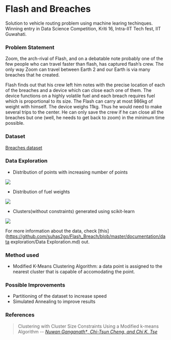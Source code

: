 
# Flash and Breaches
Solution to vehicle routing problem using machine learing techinques. Winning entry in Data Science Competition, Kriti 16, Intra-IIT Tech fest, IIT Guwahati.

### Problem Statement
Zoom, the arch-rival of Flash, and on a debatable note probably one of the few people who can travel faster than flash, has captured flash’s crew. The only way Zoom can travel between Earth 2 and our Earth is via many breaches that he created.

Flash finds out that his crew left him notes with the precise location of each of the breaches and a device which can close each one of them. The device functions on a highly volatile fuel and each breach requires fuel which is proportional to its size. The Flash can carry at most 986kg of weight with himself. The device weighs 11kg. Thus he would need to make several trips to the center. He can only save the crew if he can close all the breaches but one (well, he needs to get back to zoom) in the minimum time possible.

### Dataset 
[Breaches dataset](https://github.com/suhas2go/Flash_Breach/blob/master/data/Breach.csv)
### Data Exploration
* Distribution of points with increasing number of points

![](https://github.com/suhas2go/Flash_Breach/blob/master/res/img1.png)

* Distribution of fuel weights

![](https://github.com/suhas2go/Flash_Breach/blob/master/res/img2.png)

* Clusters(without constraints) generated using scikit-learn

![](https://github.com/suhas2go/Flash_Breach/blob/master/res/img3.png)

For more information about the data, check [this](https://github.com/suhas2go/Flash_Breach/blob/master/documentation/data exploration/Data Exploration.md) out.


### Method used
 * Modified K-Means Clustering Algorithm: a data point is assigned to the nearest cluster that is capable of accomodating the point.
 
### Possible Improvements
 * Partitioning of the dataset to increase speed
 * Simulated Annealing to improve results
 
### References
> Clustering with Cluster Size Constraints Using a Modified k-means Algorithm
> -- <cite>[Nuwan Ganganath†, Chi-Tsun Cheng, and Chi K. Tse][1]</cite>

[1]:https://github.com/suhas2go/Flash_Breach/blob/master/res
